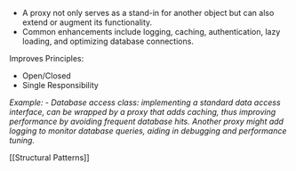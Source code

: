 - A proxy not only serves as a stand-in for another object but can also extend or augment its functionality.
- Common enhancements include logging, caching, authentication, lazy loading, and optimizing database connections.

Improves Principles:
- Open/Closed
- Single Responsibility

*Example: - Database access class: implementing a standard data access interface, can be wrapped by a proxy that adds caching, thus improving performance by avoiding frequent database hits. 
Another proxy might add logging to monitor database queries, aiding in debugging and performance tuning.*

[[Structural Patterns]]